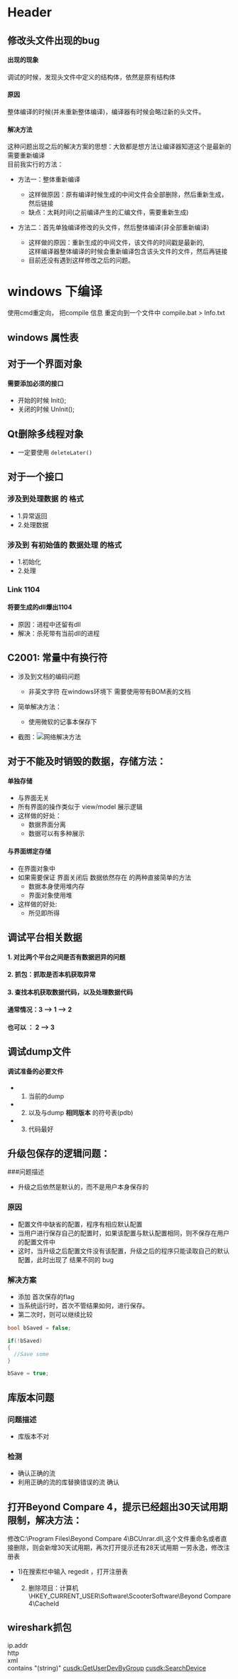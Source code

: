 # Header
## 修改头文件出现的bug
#### 出现的现象
调试的时候，发现头文件中定义的结构体，依然是原有结构体

#### 原因
整体编译的时候(并未重新整体编译)，编译器有时候会略过新的头文件。

#### 解决方法
这种问题出现之后的解决方案的思想：大致都是想方法让编译器知道这个是最新的需要重新编译  
目前我实行的方法：
* 方法一：整体重新编译
  * 这样做原因：原有编译时候生成的中间文件会全部删除，然后重新生成，然后链接
  * 缺点：太耗时间(之前编译产生的汇编文件，需要重新生成)


* 方法二：首先单独编译修改的头文件，然后整体编译(非全部重新编译)
  * 这样做的原因：重新生成的中间文件，该文件的时间戳是最新的,  
    这样编译器整体编译的时候会重新编译包含该头文件的文件，然后再链接
  * 目前还没有遇到这样修改之后的问题。

# windows 下编译
使用cmd重定向， 把compile 信息 重定向到一个文件中
compile.bat > Info.txt


## windows 属性表

## 对于一个界面对象
#### 需要添加必须的接口
* 开始的时候 Init();
* 关闭的时候 UnInit();


## Qt删除多线程对象
* 一定要使用 `deleteLater()`

## 对于一个接口
### 涉及到处理数据 的 格式
* 1.异常返回
* 2.处理数据

### 涉及到 有初始值的 数据处理 的格式
* 1.初始化
* 2.处理

### Link 1104
#### 将要生成的dll爆出1104
* 原因：进程中还留有dll
* 解决：杀死带有当前dll的进程

## C2001: 常量中有换行符
* 涉及到文档的编码问题
  * 非英文字符 在windows环境下 需要使用带有BOM表的文档

* 简单解决方法：
  * 使用微软的记事本保存下

* 截图：![网络解决方法](./fixed_pic/QtError2001.png)

## 对于不能及时销毁的数据，存储方法：
#### 单独存储
* 与界面无关
* 所有界面的操作类似于 view/model 展示逻辑
* 这样做的好处：
  * 数据界面分离
  * 数据可以有多种展示

#### 与界面绑定存储
* 在界面对象中
* 如果需要保证 界面关闭后 数据依然存在 的两种直接简单的方法
  * 数据本身使用堆内存
  * 界面对象使用堆
* 这样做的好处:
  * 所见即所得

## 调试平台相关数据
#### 1. 对比两个平台之间是否有数据迥异的问题

#### 2. 抓包：抓取是否本机获取异常

#### 3. 查找本机获取数据代码，以及处理数据代码

#### 通常情况：3 --> 1 --> 2
#### 也可以 ： 2 --> 3


## 调试dump文件
#### 调试准备的必要文件
* 1. 当前的dump
* 2. 以及与dump **相同版本** 的符号表(pdb)
* 3. 代码最好


## 升级包保存的逻辑问题：
###问题描述
* 升级之后依然是默认的，而不是用户本身保存的

### 原因
* 配置文件中缺省的配置，程序有相应默认配置
* 当用户进行保存自己的配置时，如果该配置与默认配置相同，则不保存在用户的配置文件中
* 这时，当升级之后配置文件没有该配置，升级之后的程序只能读取自己的默认配置，此时出现了 结果不同的 bug

### 解决方案
* 添加 首次保存的flag
* 当系统运行时，首次不管结果如何，进行保存。
* 第二次时，则可以继续比较

```C++
bool bSaved = false;

if(!bSaved)
{
  //Save some
}

bSave = true;

```


## 库版本问题
### 问题描述
* 库版本不对

### 检测
* 确认正确的流
* 利用正确的流的库替换错误的流 确认

## 打开Beyond Compare 4，提示已经超出30天试用期限制，解决方法：

修改C:\Program Files\Beyond Compare 4\BCUnrar.dll,这个文件重命名或者直接删除，则会新增30天试用期，再次打开提示还有28天试用期
一劳永逸，修改注册表
*    1)在搜索栏中输入 regedit  ，打开注册表
*    2) 删除项目：计算机\HKEY_CURRENT_USER\Software\ScooterSoftware\Beyond Compare 4\CacheId

## wireshark抓包
ip.addr  
http  
xml  
contains  "(string)"
<cusdk:GetUserDevByGroup>
<cusdk:SearchDevice>
